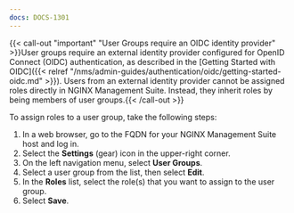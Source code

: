 ```yaml
---
docs: DOCS-1301
---
```


{{< call-out "important" "User Groups require an OIDC identity provider" >}}User groups require an external identity provider configured for OpenID Connect (OIDC) authentication, as described in the [Getting Started with OIDC]({{< relref "/nms/admin-guides/authentication/oidc/getting-started-oidc.md" >}}). Users from an external identity provider cannot be assigned roles directly in NGINX Management Suite. Instead, they inherit roles by being members of user groups.{{< /call-out >}}

To assign roles to a user group, take the following steps:

1. In a web browser, go to the FQDN for your NGINX Management Suite host and log in.
1. Select the **Settings** (gear) icon in the upper-right corner.
1. On the left navigation menu, select **User Groups**.
1. Select a user group from the list, then select **Edit**.
1. In the **Roles** list, select the role(s) that you want to assign to the user group.
1. Select **Save**.
